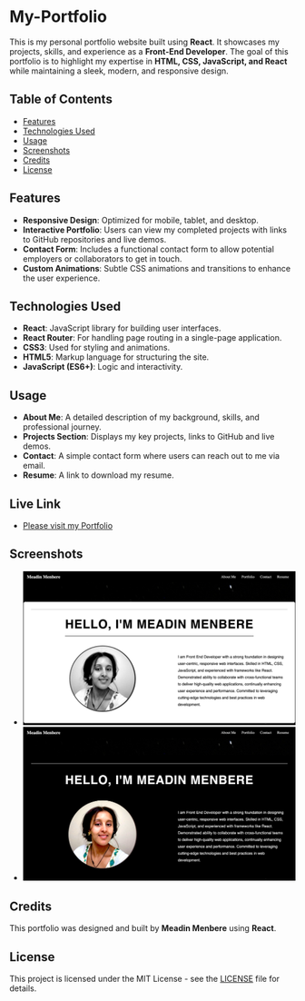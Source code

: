 # My-Portfolio

This is my personal portfolio website built using **React**. It showcases my projects, skills, and experience as a **Front-End Developer**. The goal of this portfolio is to highlight my expertise in **HTML, CSS, JavaScript, and React** while maintaining a sleek, modern, and responsive design.

## Table of Contents

- [Features](#features)
- [Technologies Used](#technologies-used)
- [Usage](#usage)
- [Screenshots](#screenshots)
- [Credits](#credits)
- [License](#license)

## Features

- **Responsive Design**: Optimized for mobile, tablet, and desktop.
- **Interactive Portfolio**: Users can view my completed projects with links to GitHub repositories and live demos.
- **Contact Form**: Includes a functional contact form to allow potential employers or collaborators to get in touch.
- **Custom Animations**: Subtle CSS animations and transitions to enhance the user experience.

## Technologies Used

- **React**: JavaScript library for building user interfaces.
- **React Router**: For handling page routing in a single-page application.
- **CSS3**: Used for styling and animations.
- **HTML5**: Markup language for structuring the site.
- **JavaScript (ES6+)**: Logic and interactivity.

## Usage

- **About Me**: A detailed description of my background, skills, and professional journey.
- **Projects Section**: Displays my key projects, links to GitHub and live demos.
- **Contact**: A simple contact form where users can reach out to me via email.
- **Resume**: A link to download my resume.

## Live Link
- [Please visit my Portfolio](https://whimsical-chebakia-7159d9.netlify.app/)


## Screenshots


- ![Screenshots](/src/assets/images/ssofwebsite/whiteeffect.png)
- ![Screenshots](/src/assets/images/ssofwebsite/blackeffect.png)

## Credits

This portfolio was designed and built by **Meadin Menbere** using **React**.

## License

This project is licensed under the MIT License - see the [LICENSE](LICENSE) file for details.

